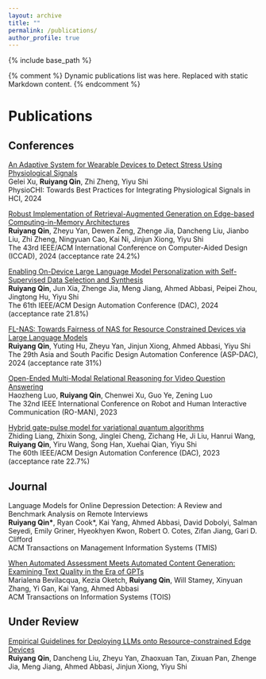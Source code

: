 ```yaml
---
layout: archive
title: ""
permalink: /publications/
author_profile: true
---
```




{% include base_path %}

{% comment %}
Dynamic publications list was here. Replaced with static Markdown content.
{% endcomment %}

Publications
=====

Conferences
-----
[An Adaptive System for Wearable Devices to Detect Stress Using Physiological Signals](https://arxiv.org/pdf/2407.15252) <br>
Gelei Xu, **Ruiyang Qin**, Zhi Zheng, Yiyu Shi <br>
PhysioCHI: Towards Best Practices for Integrating Physiological Signals in HCI, 2024 <br>

[Robust Implementation of Retrieval-Augmented Generation on Edge-based Computing-in-Memory Architectures](https://arxiv.org/pdf/2405.04700) <br>
**Ruiyang Qin**, Zheyu Yan, Dewen Zeng, Zhenge Jia, Dancheng Liu, Jianbo Liu, Zhi Zheng, Ningyuan Cao, Kai Ni, Jinjun Xiong, Yiyu Shi <br>
The 43rd IEEE/ACM International Conference on Computer-Aided Design (ICCAD), 2024 (acceptance rate 24.2%) <br>

[Enabling On-Device Large Language Model Personalization with Self-Supervised Data Selection and Synthesis](https://arxiv.org/pdf/2311.12275.pdf) <br>
**Ruiyang Qin**, Jun Xia, Zhenge Jia, Meng Jiang, Ahmed Abbasi, Peipei Zhou, Jingtong Hu, Yiyu Shi <br>
The 61th IEEE/ACM Design Automation Conference (DAC), 2024 (acceptance rate 21.8%) <br>

[FL-NAS: Towards Fairness of NAS for Resource Constrained Devices via Large Language Models](https://arxiv.org/pdf/2402.06696.pdf) <br>
**Ruiyang Qin**, Yuting Hu, Zheyu Yan, Jinjun Xiong, Ahmed Abbasi, Yiyu Shi <br>
The 29th Asia and South Pacific Design Automation Conference (ASP-DAC), 2024 (acceptance rate 31%) <br>

[Open-Ended Multi-Modal Relational Reasoning for Video Question Answering](https://ieeexplore.ieee.org/stamp/stamp.jsp?arnumber=10309342) <br>
Haozheng Luo, **Ruiyang Qin**, Chenwei Xu, Guo Ye, Zening Luo <br>
The 32nd IEEE International Conference on Robot and Human Interactive Communication (RO-MAN), 2023

[Hybrid gate-pulse model for variational quantum algorithms](https://ieeexplore.ieee.org/iel7/10247654/10247655/10247923.pdf) <br>
Zhiding Liang, Zhixin Song, Jinglei Cheng, Zichang He, Ji Liu, Hanrui Wang, **Ruiyang Qin**, Yiru Wang, Song Han, Xuehai Qian, Yiyu Shi <br>
The 60th IEEE/ACM Design Automation Conference (DAC), 2023 (acceptance rate 22.7%) <br>

Journal
-----
Language Models for Online Depression Detection: A Review and Benchmark Analysis on Remote Interviews <br>
**Ruiyang Qin\***, Ryan Cook\*, Kai Yang, Ahmed Abbasi, David Dobolyi, Salman Seyedi, Emily Griner, Hyeokhyen Kwon, Robert O. Cotes, Zifan Jiang, Gari D. Clifford <br>
ACM Transactions on Management Information Systems (TMIS)

[When Automated Assessment Meets Automated Content Generation: Examining Text Quality in the Era of GPTs](https://arxiv.org/pdf/2309.14488) <br>
Marialena Bevilacqua, Kezia Oketch, **Ruiyang Qin**, Will Stamey, Xinyuan Zhang, Yi Gan, Kai Yang, Ahmed Abbasi <br>
ACM Transactions on Information Systems (TOIS)

Under Review
-----
[Empirical Guidelines for Deploying LLMs onto Resource-constrained Edge Devices](https://arxiv.org/pdf/2406.03777) <br>
**Ruiyang Qin**, Dancheng Liu, Zheyu Yan, Zhaoxuan Tan, Zixuan Pan, Zhenge Jia, Meng Jiang, Ahmed Abbasi, Jinjun Xiong, Yiyu Shi <br>


